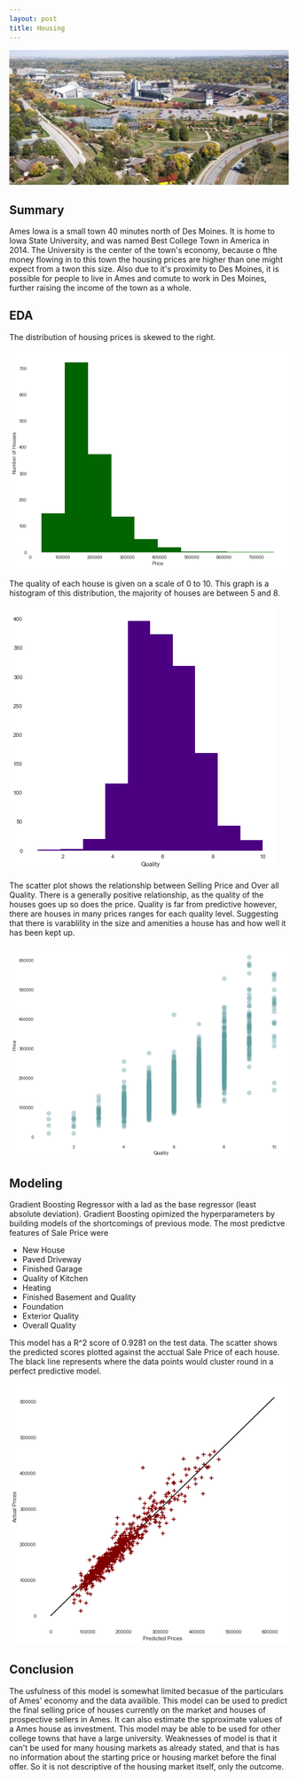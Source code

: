 ```yaml
---
layout: post
title: Housing
---
```


![an image alt text](/images/Housing_images/ames_sky.png "Ames Overview")

## Summary

Ames Iowa is a small town 40 minutes north of Des Moines. It is home to Iowa State University, and was named Best College Town in America in 2014.
The University is the center of the town's economy, because o fthe money flowing in to this town the housing prices are higher than one might expect from a twon this size. Also due to it's proximity to Des Moines, it is possible for people to live in Ames and comute to work in Des Moines, further raising the income of the town as a whole. 

## EDA

The distribution of housing prices is skewed to the right. 

![an image alt text](/images/Housing_images/hist_price.png "Histogram Prices")

The quality of each house is given on a scale of 0 to 10. This graph is a histogram of this distribution, the majority of houses are between 5 and 8. 

![an image alt text](/images/Housing_images/hist_qual.png "Histogram Prices")

The scatter plot shows the relationship between Selling Price and Over all Quality. There is a generally positive relationship, as the quality of the houses goes up so does the price. Quality is far from predictive however, there are houses in many prices ranges for each quality level. Suggesting that there is varablility in the size and amenities a house has and how well it has been kept up. 

![an image alt text](/images/Housing_images/scatter_price_qual.png "Histogram Prices")

## Modeling 

Gradient Boosting Regressor with a lad as the base regressor (least absolute deviation). Gradient Boosting opimized the hyperparameters by building models of the shortcomings of previous mode. The most predictve features of Sale Price were 
- New House
- Paved Driveway
- Finished Garage
- Quality of Kitchen
- Heating
- Finished Basement and Quality
- Foundation
- Exterior Quality
- Overall Quality

This model has a R^2 score of 0.9281 on the test data. 
The scatter shows the predicted scores plotted against the acctual Sale Price of each house. The black line represents where the data points would cluster round in a perfect predictive model. 

![an image alt text](/images/Housing_images/pred_actual.png "Histogram Prices")

## Conclusion

The usfulness of this model is somewhat limited becasue of the particulars of Ames' economy and the data availible. This model can be used to predict the final selling price of houses currently on the market and houses of prospective sellers in Ames.
It can also estimate the spproximate values of a Ames house as investment. This model may be able to be used for other college towns that have a large university. 
Weaknesses of model is that it can't be used for many housing markets as already stated, and that is has no information about the starting price or housing market before the final offer. So it is not descriptive of the housing market itself, only the outcome.

